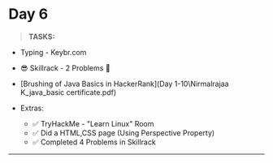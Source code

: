 
 # Day 6 #
> **TASKS:**

-  Typing - Keybr.com
-  :sunglasses: Skillrack - 2 Problems :metal:

- [Brushing of Java Basics in HackerRank](Day 1-10\Nirmalrajaa K_java_basic certificate.pdf)

 - Extras: 
    * :white_check_mark: TryHackMe - "Learn Linux" Room
    * :white_check_mark: Did a HTML,CSS page (Using Perspective Property)
    * :white_check_mark: Completed 4 Problems in Skillrack

 ***